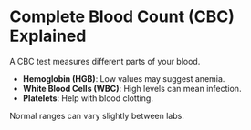 # Complete Blood Count (CBC) Explained

A CBC test measures different parts of your blood.

- **Hemoglobin (HGB)**: Low values may suggest anemia.
- **White Blood Cells (WBC)**: High levels can mean infection.
- **Platelets**: Help with blood clotting.

Normal ranges can vary slightly between labs.